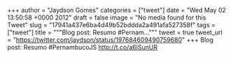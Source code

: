 
+++
author = "Jaydson Gomes"
categories = ["tweet"]
date = "Wed May 02 13:50:58 +0000 2012"
draft = false
image = "No media found for this Tweet"
slug = "17941a437e6ba4d49b52bddda2a491afa527358f"
tags = ["tweet"]
title = """Blog post: Resumo #Pernam..."""
tweet = true
tweet_url = "https://twitter.com/jaydson/status/197684609490759680"
+++
Blog post: Resumo #PernambucoJS http://t.co/a6iSunUR

